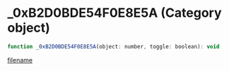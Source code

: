 # _0xB2D0BDE54F0E8E5A (Category object)

```js
function _0xB2D0BDE54F0E8E5A(object: number, toggle: boolean): void
```

[filename](_0xB2D0BDE54F0E8E5A_m.md ':include')
